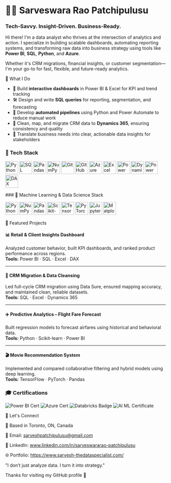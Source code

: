 # 👨‍💻 Sarveswara Rao Patchipulusu


### Tech-Savvy. Insight-Driven. Business-Ready.

Hi there! I'm a data analyst who thrives at the intersection of analytics and action. I specialize in building scalable dashboards, automating reporting systems, and transforming raw data into business strategy using tools like **Power BI**, **SQL**, **Python**, and **Azure**.

Whether it's CRM migrations, financial insights, or customer segmentation—I'm your go-to for fast, flexible, and future-ready analytics.

🔧 What I Do

- 🧩 Build **interactive dashboards** in Power BI & Excel for KPI and trend tracking
- 🛠️ Design and write **SQL queries** for reporting, segmentation, and forecasting
- 🔄 Develop **automated pipelines** using Python and Power Automate to reduce manual work
- 🧹 Clean, map, and migrate CRM data to **Dynamics 365**, ensuring consistency and quality
- 💬 Translate business needs into clear, actionable data insights for stakeholders

### 🧠 Tech Stack

<p align="left">
  <img src="https://cdn.jsdelivr.net/gh/devicons/devicon/icons/python/python-original.svg" width="40" alt="Python"/>
  <img src="https://cdn.jsdelivr.net/gh/devicons/devicon/icons/mysql/mysql-original-wordmark.svg" width="40" alt="SQL"/>
  <img src="https://cdn.jsdelivr.net/gh/devicons/devicon/icons/pandas/pandas-original.svg" width="40" alt="Pandas"/>
  <img src="https://cdn.jsdelivr.net/gh/devicons/devicon/icons/numpy/numpy-original.svg" width="40" alt="NumPy"/>
  <img src="https://cdn.jsdelivr.net/gh/devicons/devicon/icons/git/git-original.svg" width="40" alt="Git"/>
  <img src="https://cdn.jsdelivr.net/gh/devicons/devicon/icons/github/github-original.svg" width="40" alt="GitHub"/>
  <img src="https://cdn.jsdelivr.net/gh/devicons/devicon/icons/azure/azure-original.svg" width="40" alt="Azure"/>
  <img src="https://img.icons8.com/color/48/000000/microsoft-excel-2019--v1.png" width="40" alt="Excel"/>
  <img src="https://img.icons8.com/color/48/000000/power-bi.png" width="40" alt="Power BI"/>
  <img src="https://img.icons8.com/ios-filled/50/000000/microsoft-dynamics-365.png" width="40" alt="Dynamics 365"/>
  <img src="https://img.icons8.com/color/48/000000/microsoft-flow.png" width="40" alt="Power Automate"/>
  <img src="https://img.icons8.com/external-soft-fill-juicy-fish/60/000000/external-dax-big-data-soft-fill-soft-fill-juicy-fish.png" width="40" alt="DAX"/>
</p>
### 🤖 Machine Learning & Data Science Stack

<p align="left">
  <img src="https://cdn.jsdelivr.net/gh/devicons/devicon/icons/python/python-original.svg" width="40" alt="Python"/>
  <img src="https://cdn.jsdelivr.net/gh/devicons/devicon/icons/numpy/numpy-original.svg" width="40" alt="NumPy"/>
  <img src="https://cdn.jsdelivr.net/gh/devicons/devicon/icons/pandas/pandas-original.svg" width="40" alt="Pandas"/>
  <img src="https://cdn.jsdelivr.net/gh/devicons/devicon/icons/scikit-learn/scikit-learn-original.svg" width="40" alt="Scikit-learn"/>
  <img src="https://cdn.jsdelivr.net/gh/devicons/devicon/icons/tensorflow/tensorflow-original.svg" width="40" alt="TensorFlow"/>
  <img src="https://cdn.jsdelivr.net/gh/devicons/devicon/icons/pytorch/pytorch-original.svg" width="40" alt="PyTorch"/>
  <img src="https://cdn.jsdelivr.net/gh/devicons/devicon/icons/jupyter/jupyter-original.svg" width="40" alt="Jupyter"/>
  <img src="https://cdn.jsdelivr.net/gh/devicons/devicon/icons/matplotlib/matplotlib-original.svg" width="40" alt="Matplotlib"/>
</p>




 💼 Featured Projects

#### 📊 Retail & Client Insights Dashboard  
Analyzed customer behavior, built KPI dashboards, and ranked product performance across regions.  
**Tools:** Power BI · SQL · Excel · DAX

---

#### 🔄 CRM Migration & Data Cleansing  
Led full-cycle CRM migration using Data Sure, ensured mapping accuracy, and maintained clean, reliable datasets.  
**Tools:** SQL · Excel · Dynamics 365

---

#### ✈️ Predictive Analytics – Flight Fare Forecast  
Built regression models to forecast airfares using historical and behavioral data.  
**Tools:** Python · Scikit-learn · Power BI

---

#### 🎬 Movie Recommendation System  
Implemented and compared collaborative filtering and hybrid models using deep learning.  
**Tools:** TensorFlow · PyTorch · Pandas


### 🎓 Certifications

<p align="left">
  <img src="https://img.shields.io/badge/Microsoft%20Certified%20Power%20BI%20Data%20Analyst-0078D4?style=for-the-badge&logo=microsoft&logoColor=white" alt="Power BI Cert"/>
  <img src="https://img.shields.io/badge/Azure%20Data%20Scientist-0089D6?style=for-the-badge&logo=microsoft-azure&logoColor=white" alt="Azure Cert"/>
  <img src="https://img.shields.io/badge/Databricks%20Lakehouse%20Fundamentals-E87400?style=for-the-badge&logo=databricks&logoColor=white" alt="Databricks Badge"/>
  <img src="https://img.shields.io/badge/AI%20&%20ML%20Postgrad%20Certificate-Lambton%20College-0A66C2?style=for-the-badge" alt="AI ML Certificate"/>
</p>

🤝 Let's Connect

📍 Based in Toronto, ON, Canada

📧 Email: sarveshpatchipulusu@gmail.com

🔗 LinkedIn: www.linkedin.com/in/sarveswararao-patchipulusu

🌐 Portfolio: https://www.sarvesh-thedataspecialist.com/

"I don’t just analyze data. I turn it into strategy."

Thanks for visiting my GitHub profile 🙌
